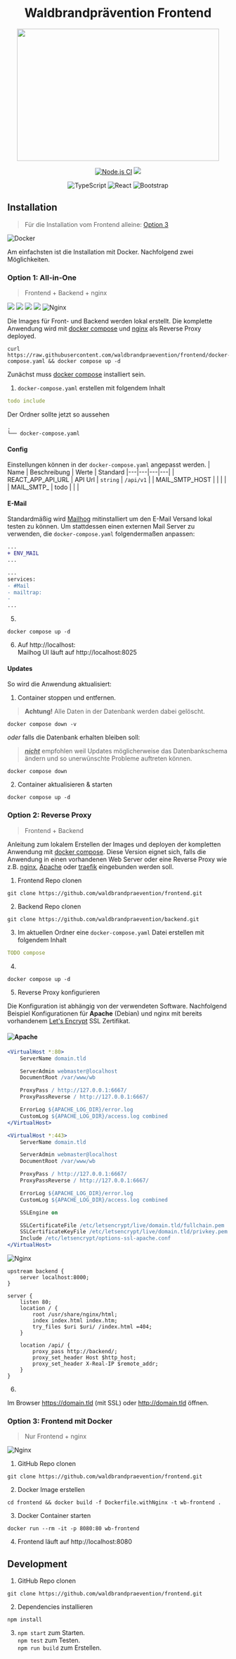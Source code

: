 <h1 align="center">Waldbrandprävention Frontend</h1>
<p align="center">   
    <img width="460" height="300" src="src/assets/img/logo-v1.svg">
</p>

<div align="center">

[![Node.js CI](https://img.shields.io/github/workflow/status/waldbrandpraevention/frontend/Node.js%20CI?style=for-the-badge)](https://github.com/waldbrandpraevention/frontend/actions/workflows/node.js.yml)
![](https://img.shields.io/github/commit-activity/m/waldbrandpraevention/frontend?style=for-the-badge)

![TypeScript](https://img.shields.io/badge/typescript-%23007ACC.svg?style=for-the-badge&logo=typescript&logoColor=white)
![React](https://img.shields.io/badge/react-%2320232a.svg?style=for-the-badge&logo=react&logoColor=%2361DAFB)
![Bootstrap](https://img.shields.io/badge/bootstrap-%23563D7C.svg?style=for-the-badge&logo=bootstrap&logoColor=white)


</div>


## Installation
> Für die Installation vom Frontend alleine: [Option 3](#option-3-frontend-mit-docker)



![Docker](https://img.shields.io/badge/docker-%230db7ed.svg?style=for-the-badge&logo=docker&logoColor=white)

Am einfachsten ist die Installation mit Docker. Nachfolgend zwei Möglichkeiten.
### Option 1: All-in-One
> Frontend + Backend + nginx


![](https://img.shields.io/badge/-frontend-red?style=for-the-badge)
![](https://img.shields.io/badge/-+-grey?style=for-the-badge)
![](https://img.shields.io/badge/-backend-blue?style=for-the-badge)
![](https://img.shields.io/badge/-+-grey?style=for-the-badge)
![Nginx](https://img.shields.io/badge/nginx-%23009639.svg?style=for-the-badge&logo=nginx&logoColor=white)

Die Images für Front- und Backend werden lokal erstellt. Die komplette Anwendung wird mit [docker compose](https://docs.docker.com/compose/) und [nginx](https://www.nginx.org/) als Reverse Proxy deployed.


```
curl https://raw.githubusercontent.com/waldbrandpraevention/frontend/docker-compose.yaml && docker compose up -d
```

Zunächst muss [docker compose](https://docs.docker.com/compose/install/) installiert sein.

1. `docker-compose.yaml` erstellen mit folgendem Inhalt
```yaml
todo include
```

Der Ordner sollte jetzt so aussehen
```
.
└── docker-compose.yaml
```
#### Config
 Einstellungen können in der `docker-compose.yaml` angepasst werden.
| Name | Beschreibung | Werte | Standard
|---|---|---|---|
| REACT_APP_API_URL | API Url | `string` | `/api/v1` |
| MAIL_SMTP_HOST |  |  | |
| MAIL_SMTP_ | todo |  | |
#### E-Mail
Standardmäßig wird [Mailhog]() mitinstalliert um den E-Mail Versand lokal testen zu können. Um stattdessen einen externen Mail Server zu verwenden, die `docker-compose.yaml` folgendermaßen anpassen:
```diff
...
+ ENV_MAIL
...
```
```diff
...
services:
- #Mail
- mailtrap: 
-
...
```

5. 
```
docker compose up -d
```
6. Auf http://localhost:<br> 
Mailhog UI läuft auf http://localhost:8025

#### Updates

So wird die Anwendung aktualisiert:

1. Container stoppen und entfernen. 

> **Achtung!** Alle Daten in der Datenbank werden dabei gelöscht.
```
docker compose down -v
```
*oder* falls die Datenbank erhalten bleiben soll:
> <ins>***nicht***</ins> empfohlen weil Updates möglicherweise das Datenbankschema ändern und so unerwünschte Probleme auftreten können.
```
docker compose down
```

2. Container aktualisieren & starten
```
docker compose up -d
```

### Option 2: Reverse Proxy
> Frontend + Backend



Anleitung zum lokalem Erstellen der Images und deployen der kompletten Anwendung mit [docker compose](https://docs.docker.com/compose/). Diese Version eignet sich, falls die Anwendung in einen vorhandenen Web Server oder eine Reverse Proxy wie z.B. [nginx](https://www.nginx.org/), [Apache](https://httpd.apache.org/) oder [traefik](https://traefik.io/traefik/) eingebunden werden soll. 

1. Frontend Repo clonen
```
git clone https://github.com/waldbrandpraevention/frontend.git
```
2. Backend Repo clonen
```
git clone https://github.com/waldbrandpraevention/backend.git
```
3. Im aktuellen Ordner eine `docker-compose.yaml` Datei erstellen mit folgendem Inhalt
```yaml
TODO compose
```
4. 
```
docker compose up -d
```
5. Reverse Proxy konfigurieren

Die Konfiguration ist abhängig von der verwendeten Software. Nachfolgend Beispiel Konfigurationen für **Apache** (Debian) und nginx mit bereits vorhandenem [Let's Encrypt](https://letsencrypt.org/de/) SSL Zertifikat.

#### ![Apache](https://img.shields.io/badge/apache-%23D42029.svg?style=for-the-badge&logo=apache&logoColor=white)

<!--  - 5.1. vHost erstellen `touch /var/www/sites-available/wb.conf` mit folgender Config 
 -->
```apache 
<VirtualHost *:80>
    ServerName domain.tld

    ServerAdmin webmaster@localhost
    DocumentRoot /var/www/wb

    ProxyPass / http://127.0.0.1:6667/
    ProxyPassReverse / http://127.0.0.1:6667/

    ErrorLog ${APACHE_LOG_DIR}/error.log
    CustomLog ${APACHE_LOG_DIR}/access.log combined
</VirtualHost>

<VirtualHost *:443>
    ServerName domain.tld

    ServerAdmin webmaster@localhost
    DocumentRoot /var/www/wb

    ProxyPass / http://127.0.0.1:6667/
    ProxyPassReverse / http://127.0.0.1:6667/

    ErrorLog ${APACHE_LOG_DIR}/error.log
    CustomLog ${APACHE_LOG_DIR}/access.log combined

    SSLEngine on

    SSLCertificateFile /etc/letsencrypt/live/domain.tld/fullchain.pem
    SSLCertificateKeyFile /etc/letsencrypt/live/domain.tld/privkey.pem
    Include /etc/letsencrypt/options-ssl-apache.conf
</VirtualHost>
```

![Nginx](https://img.shields.io/badge/nginx-%23009639.svg?style=for-the-badge&logo=nginx&logoColor=white)


```nginx
upstream backend {
    server localhost:8000;
}

server {
    listen 80;
    location / {
        root /usr/share/nginx/html;
        index index.html index.htm;
        try_files $uri $uri/ /index.html =404;
    }

    location /api/ {
        proxy_pass http://backend/;
        proxy_set_header Host $http_host;
        proxy_set_header X-Real-IP $remote_addr;
    }
}

```

6.
Im Browser https://domain.tld (mit SSL) oder http://domain.tld öffnen.

### Option 3: Frontend mit Docker
> Nur Frontend + nginx

![Nginx](https://img.shields.io/badge/nginx-%23009639.svg?style=for-the-badge&logo=nginx&logoColor=white)



1. GitHub Repo clonen
```
git clone https://github.com/waldbrandpraevention/frontend.git
```
2. Docker Image erstellen
```
cd frontend && docker build -f Dockerfile.withNginx -t wb-frontend .
```
3. Docker Container starten
```
docker run --rm -it -p 8080:80 wb-frontend
```
4. Frontend läuft auf http://localhost:8080


## Development

1. GitHub Repo clonen
```
git clone https://github.com/waldbrandpraevention/frontend.git
```

2. Dependencies installieren
```
npm install
```

3. `npm start` zum Starten.<br>
`npm test` zum Testen.<br>
`npm run build` zum Erstellen.


